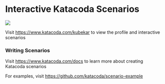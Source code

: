 # Interactive Katacoda Scenarios

[![](http://shields.katacoda.com/katacoda/kubekar/count.svg)](https://www.katacoda.com/kubekar "Get your profile on Katacoda.com")

Visit https://www.katacoda.com/kubekar to view the profile and interactive scenarios

### Writing Scenarios
Visit https://www.katacoda.com/docs to learn more about creating Katacoda scenarios

For examples, visit https://github.com/katacoda/scenario-example
